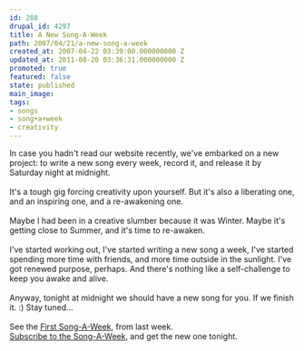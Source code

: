 ```yaml
---
id: 288
drupal_id: 4297
title: A New Song-A-Week
path: 2007/04/21/a-new-song-a-week
created_at: 2007-04-22 03:39:00.000000000 Z
updated_at: 2011-08-20 03:36:31.000000000 Z
promoted: true
featured: false
state: published
main_image: 
tags:
- songs
- song+a+week
- creativity
---
```

In case you hadn't read our website recently, we've embarked on a new project: to write a new song every week, record it, and release it by Saturday night at  midnight.<br /><br />It's a tough gig forcing creativity upon yourself. But it's also a liberating one, and an inspiring one, and a re-awakening one.<br /><br />Maybe I had been in a creative slumber because it was Winter. Maybe it's getting close to Summer, and it's time to re-awaken.<br /><br />I've started working out, I've started writing a new song a week, I've started spending more time with friends, and more time outside in the sunlight. I've got renewed purpose, perhaps. And there's nothing like a self-challenge to keep you awake and alive.<br /><br />Anyway, tonight at midnight we should have a new song for you. If we finish it. :) Stay tuned...<br /><br />See the <a href="http://www.reddingbrothers.com/content/category/6/18/37/">First Song-A-Week</a>, from last week.<br /><a href="http://feeds.feedburner.com/reddingbrothersvideopodcast">Subscribe to the Song-A-Week</a>, and get the new one tonight.
